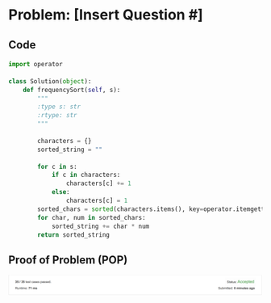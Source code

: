 [1]: image.png
# Problem: [Insert Question #]
## Code
```python
import operator

class Solution(object):
    def frequencySort(self, s):
        """
        :type s: str
        :rtype: str
        """

        characters = {}
        sorted_string = ""

        for c in s:
            if c in characters:
                characters[c] += 1
            else:
                characters[c] = 1
        sorted_chars = sorted(characters.items(), key=operator.itemgetter(1), reverse=True)
        for char, num in sorted_chars:
            sorted_string += char * num
        return sorted_string
```
## Proof of Problem (POP)
![alt_text][1]

